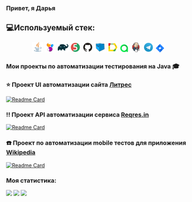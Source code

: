 ### Привет, я Дарья

## :computer:<a name="Используемый стек">**Используемый стек:**</a>

<p align="center">
<a href="https://www.java.com/"><img width="6%" title="Java" src="src/media/logo/Java.svg"></a>
<a href="https://selenide.org/"><img width="6%" title="Selenide" src="src/media/logo/Selenide.svg"></a>
<a href="https://gradle.org/"><img width="6%" title="Gradle" src="src/media/logo/Gradle.svg"></a>
<a href="https://junit.org/junit5/"><img width="6%" title="JUnit5" src="src/media/logo/Junit5.svg"></a>
<a href="https://github.com/"><img width="6%" title="GitHub" src="src/media/logo/GitHub.svg"></a>
<a href="https://aerokube.com/selenoid/"><img width="6%" title="Selenoid" src="src/media/logo/Selenoid.svg"></a>
<a href="https://github.com/allure-framework/allure2"><img width="6%" title="Allure Report" src="src/media/logo/Allure.svg"></a>
<a href="https://qameta.io/"><img width="5%" title="Allure TestOps" src="src/media/logo/Allure_TO.svg"></a>
<a href="https://www.jenkins.io/"><img width="6%" title="Jenkins" src="src/media/logo/Jenkins.svg"></a>
<a href="https://web.telegram.org/a/"><img width="6%" title="Telegram" src="src/media/logo/Telegram.svg"></a>
<a href="https://www.atlassian.com/ru/software/jira/"><img width="5%" title="Jira" src="src/media/logo/Jira.svg"></a>

### Мои проекты по автоматизации тестирования на Java :mortar_board:

### :star: Проект UI автоматизации сайта [Литрес](https://www.litres.ru/)
[![Readme Card](https://github-readme-stats.vercel.app/api/pin/?username=dchizhova68&repo=QA_GURU_LITRES_AUTOTESTS)](https://github.com/dchizhova68/QA_GURU_LITRES_AUTOTESTS)

### :bangbang: Проект API автоматизации  сервиса [Reqres.in](https://reqres.in/)
[![Readme Card](https://github-readme-stats.vercel.app/api/pin/?username=dchizhova68&repo=QA_GURU_REQRESIN_API_TEST)](https://github.com/dchizhova68/QA_GURU_REQRESIN_API_TEST)

### :phone:  Проект по автоматизации mobile тестов для приложения [Wikipedia](https://ru.wikipedia.org/)
[![Readme Card](https://github-readme-stats.vercel.app/api/pin/?username=dchizhova68&repo=QA_GURU_MOBILE_TEST)](https://github.com/dchizhova68/QA_GURU_MOBILE_TEST)



### Моя статистика:
![](https://github-profile-summary-cards.vercel.app/api/cards/profile-details?username=dchizhova68&theme=algolia)
![](https://github-profile-summary-cards.vercel.app/api/cards/stats?username=dchizhova68&theme=algolia)
![](https://github-profile-summary-cards.vercel.app/api/cards/repos-per-language?username=dchizhova68&theme=algolia)
